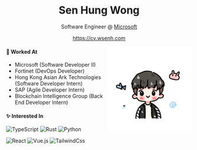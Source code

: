<div align="center">
<h1>Sen Hung Wong</h1>
<span>Software Engineer @ <a href="https://microsoft.com/">Microsoft</a></span>
<p><a href="https://cv.wsenh.com">https://cv.wsenh.com</a></p>
</div>

<img align="right" src="/assets/me-nobg.png" width="230px" height="230px">

#### 🏢 Worked At

- Microsoft (Software Developer II)
- Fortinet (DevOps Developer)
- Hong Kong Asian Ark Technologies (Software Developer Intern)
- SAP (Agile Developer Intern)
- Blockchain Intelligence Group (Back End Developer Intern)

#### ✨ Interested In

![TypeScript](https://img.shields.io/badge/-TypeScript-007ACC?style=flat-square&logo=typescript&logoColor=white)
![Rust](https://img.shields.io/badge/-Rust-DEA584?style=flat-square&logo=rust&logoColor=black)
![Python](https://img.shields.io/badge/-Python-FFD343?style=flat-square&logo=python)

![React](https://img.shields.io/badge/-React-23282C?style=flat-square&logo=react)
![Vue.js](https://img.shields.io/badge/-Vue.js-232c3e?style=flat-square&logo=vuedotjs)
![TailwindCss](https://img.shields.io/badge/-TailwindCss-%231a202c?style=flat-square&logo=tailwind-css)
